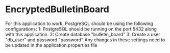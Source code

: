 # EncryptedBulletinBoard

For this application to work, PostgreSQL should be using the following configurations:
  1: PostgreSQL should be running on the port 5432 along with this application.
  2: Create database "bulletin_board"
  3: Create a user "db_user" and password "password"
Any changes in these settings need to be updated in the application.properties file
